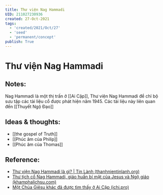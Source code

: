 ```yaml
---
title: Thư viện Nag Hammadi
UID: 211027230936
created: 27-Oct-2021
tags:
  - 'created/2021/Oct/27'
  - 'seed'
  - 'permanent/concept'
publish: True
---
```

# Thư viện Nag Hammadi

## Notes:
Nag Hammadi là một thị trấn ở [[Ai Cập]], Thư viện Nag Hammadi để chỉ bộ sưu tập các tài liệu cổ được phát hiện năm 1945. Các tài liệu này liên quan đến [[Thuyết Ngộ Đạo]]

## Ideas & thoughts:
- [[the gospel of Truth]]
- [[Phúc âm của Philip]]
- [[Phúc âm của Thomas]]

## Reference:
- [Thư viện Nag Hammadi là gì? | Tin Lành (thanhnientinlanh.org)](https://www.thanhnientinlanh.org/c-5483-thu-vien-nag-hammadi-la-gi.html)
- [Thư tịch cổ Nag Hammadi, giáo huấn bí mật của Jesus và Ngộ giáo (khamphalichsu.com)](https://khamphalichsu.com/thu-tich-co-nag-hammadi-giao-huan-bi-mat-cua-jesus-va-ngo-giao-n200.html)
- [Một Chúa Giêsu khác đã được tìm thấy ở Ai Cập (ichi.pro)](https://ichi.pro/vi/mot-chua-giesu-khac-da-duoc-tim-thay-o-ai-cap-108518531989753)
